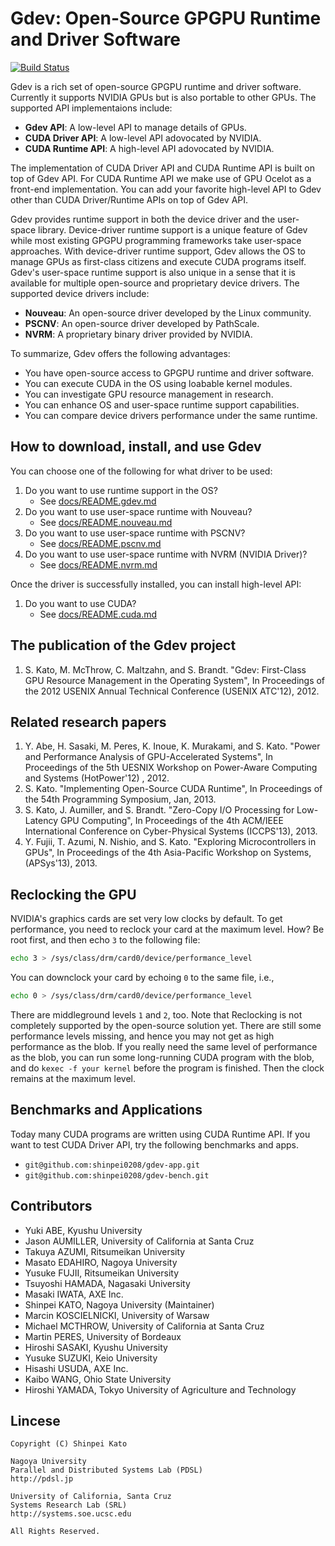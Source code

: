 # Gdev: Open-Source GPGPU Runtime and Driver Software

[![Build Status](https://travis-ci.org/shinpei0208/gdev.svg?branch=master)](https://travis-ci.org/shinpei0208/gdev)

Gdev is a rich set of open-source GPGPU runtime and driver software.
Currently it supports NVIDIA GPUs but is also portable to other GPUs.
The supported API implementaions include:

- __Gdev API__: A low-level API to manage details of GPUs.
- __CUDA Driver API__: A low-level API adovocated by NVIDIA.
- __CUDA Runtime API__: A high-level API adovocated by NVIDIA.

The implementation of CUDA Driver API and CUDA Runtime API is built
on top of Gdev API. For CUDA Runtime API we make use of GPU Ocelot as
a front-end implementation. You can add your favorite high-level API
to Gdev other than CUDA Driver/Runtime APIs on top of Gdev API.

Gdev provides runtime support in both the device driver and the user-
space library. Device-driver runtime support is a unique feature of
Gdev while most existing GPGPU programming frameworks take user-space
approaches. With device-driver runtime support, Gdev allows the OS to
manage GPUs as first-class citizens and execute CUDA programs itself.
Gdev's user-space runtime support is also unique in a sense that it
is available for multiple open-source and proprietary device drivers.
The supported device drivers include:

- __Nouveau__: An open-source driver developed by the Linux community.
- __PSCNV__: An open-source driver developed by PathScale.
- __NVRM__: A proprietary binary driver provided by NVIDIA.

To summarize, Gdev offers the following advantages:

- You have open-source access to GPGPU runtime and driver software.
- You can execute CUDA in the OS using loabable kernel modules.
- You can investigate GPU resource management in research.
- You can enhance OS and user-space runtime support capabilities.
- You can compare device drivers performance under the same runtime.

## How to download, install, and use Gdev

You can choose one of the following for what driver to be used:

1. Do you want to use runtime support in the OS?
    - See [docs/README.gdev.md](/docs/README.gdev.md)
2. Do you want to use user-space runtime with Nouveau?
    - See [docs/README.nouveau.md](/docs/README.nouveau.md)
3. Do you want to use user-space runtime with PSCNV?
    - See [docs/README.pscnv.md](/docs/README.pscnv.md)
4. Do you want to use user-space runtime with NVRM (NVIDIA Driver)?
    - See [docs/README.nvrm.md](/docs/README.nvrm.md)


Once the driver is successfully installed, you can install high-level API:

1. Do you want to use CUDA?
    - See [docs/README.cuda.md](/docs/README.cuda.md)

## The publication of the Gdev project

1. S. Kato, M. McThrow, C. Maltzahn, and S. Brandt. "Gdev: First-Class GPU Resource Management in the Operating System", In Proceedings of the 2012 USENIX Annual Technical Conference (USENIX ATC'12), 2012.

## Related research papers

1. Y. Abe, H. Sasaki, M. Peres, K. Inoue, K. Murakami, and S. Kato. "Power and Performance Analysis of GPU-Accelerated Systems", In Proceedings of the 5th UESNIX Workshop on Power-Aware Computing and Systems (HotPower'12) , 2012.
2. S. Kato. "Implementing Open-Source CUDA Runtime", In Proceedings of the 54th Programming Symposium, Jan, 2013.
3. S. Kato, J. Aumiller, and S. Brandt. "Zero-Copy I/O Processing for Low-Latency GPU Computing", In Proceedings of the 4th ACM/IEEE International Conference on Cyber-Physical Systems (ICCPS'13), 2013.
4. Y. Fujii, T. Azumi, N. Nishio, and S. Kato. "Exploring Microcontrollers in GPUs", In Proceedings of the 4th Asia-Pacific Workshop on Systems, (APSys'13), 2013.

## Reclocking the GPU

NVIDIA's graphics cards are set very low clocks by default. To get
performance, you need to reclock your card at the maximum level.
How? Be root first, and then echo `3` to the following file:

```sh
echo 3 > /sys/class/drm/card0/device/performance_level
```

You can downclock your card by echoing `0` to the same file, i.e.,

```sh
echo 0 > /sys/class/drm/card0/device/performance_level
```

There are middleground levels `1` and `2`, too. Note that Reclocking
is not completely supported by the open-source solution yet.
There are still some performance levels missing, and hence you may
not get as high performance as the blob. If you really need the same
level of performance as the blob, you can run some long-running
CUDA program with the blob, and do `kexec -f your kernel` before the
program is finished. Then the clock remains at the maximum level.


## Benchmarks and Applications

Today many CUDA programs are written using CUDA Runtime API. If you
want to test CUDA Driver API, try the following benchmarks and apps.

- `git@github.com:shinpei0208/gdev-app.git`
- `git@github.com:shinpei0208/gdev-bench.git`


## Contributors

- Yuki ABE, Kyushu University
- Jason AUMILLER, University of California at Santa Cruz
- Takuya AZUMI, Ritsumeikan University
- Masato EDAHIRO, Nagoya University
- Yusuke FUJII, Ritsumeikan University
- Tsuyoshi HAMADA, Nagasaki University
- Masaki IWATA, AXE Inc.
- Shinpei KATO, Nagoya University (Maintainer)
- Marcin KOSCIELNICKI, University of Warsaw
- Michael MCTHROW, University of California at Santa Cruz
- Martin PERES, University of Bordeaux
- Hiroshi SASAKI, Kyushu University
- Yusuke SUZUKI, Keio University
- Hisashi USUDA, AXE Inc.
- Kaibo WANG, Ohio State University
- Hiroshi YAMADA, Tokyo University of Agriculture and Technology


## Lincese
```
Copyright (C) Shinpei Kato

Nagoya University
Parallel and Distributed Systems Lab (PDSL)
http://pdsl.jp

University of California, Santa Cruz
Systems Research Lab (SRL)
http://systems.soe.ucsc.edu

All Rights Reserved.
```
